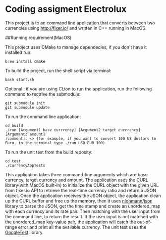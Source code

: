 # Coding assigment Electrolux

This project is to an command line application that converts between two currencies using  http://fixer.io/ and written in C++ running in MacOS.

##Running requirement(MacOS)

This project uses CMake to manage dependecies, if you don't have it installed run: 
~~~
brew install cmake
~~~


To build the project, run the shell script via terminal:
~~~
bash start.sh
~~~

Optional : if you are using CLion to run the application, run the following command to rectrive the submodule:
~~~
git submodule init
git submodule update
~~~

To run the command line application:
~~~
cd build
./run [Argument1 base currrency] [Argument2 target currrency] [Argument3 amount]
[comment]: <> (for example, if you want to convert 100 US dollars to Euro, in the terminal type ./run USD EUR 100)
~~~

To run the unit test from the build reposity:
~~~
cd test
./CurrencyAppTests
~~~

This application takes three command-line arguments which are base currency, target currency and amount. The application uses the CURL library(with MacOS built-in) to initialize the CURL object with the given URL from fixer.io API to retrieve the real-time currency ratio and return a JSON object. Once the application receives the JSON object,  the application clean up the CURL buffer and free up the memory, then it uses [nlohmann/json](https://github.com/nlohmann/json) library to parse the JSON, get the time stamp and create an unordered_map with each currency and its rate pair. Then matching with the user input from the command line, to return the result. If the user input is not matched with the unordered_map key-value pair, the application will catch the out-of-range error and print all the available currency. The unit test uses the [GoogleTest](https://google.github.io/googletest/quickstart-cmake.html) library.   

